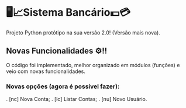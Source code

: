 # 🖥📈Sistema Bancário💵💳

Projeto Python protótipo na sua versão 2.0! (Versão mais nova).

## Novas Funcionalidades ⚙!!

O código foi implementado, melhor organizado em módulos (funções) e veio com novas funcionalidades.

### Novas opções (agora é possível fazer):

. [nc] Nova Conta;
. [lc] Listar Contas;
. [nu] Novo Usuário.
